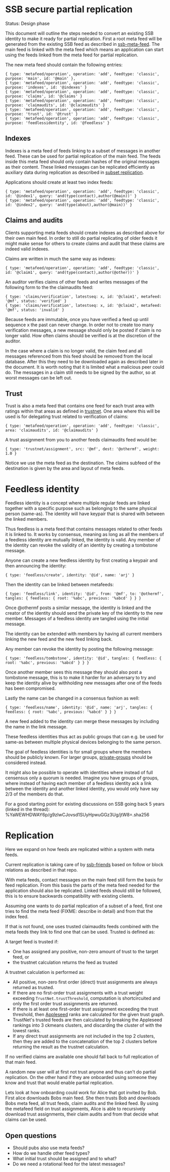 # SSB secure partial replication

Status: Design phase

This document will outline the steps needed to convert an existing SSB
identity to make it ready for partial replication. First a root meta
feed will be generated from the existing SSB feed as described in
[ssb-meta-feed]. The main feed is linked with the meta feed which
means an application can start using the feeds linked from the meta
feed for partial replication.

The new meta feed should contain the following entries:

```
{ type: 'metafeed/operation', operation: 'add', feedtype: 'classic', purpose: 'main', id: '@main' },
{ type: 'metafeed/operation', operation: 'add', feedtype: 'classic', purpose: 'indexes', id: '@indexes' }
{ type: 'metafeed/operation', operation: 'add', feedtype: 'classic', purpose: 'claims', id: '@claims' }
{ type: 'metafeed/operation', operation: 'add', feedtype: 'classic', purpose: 'claimaudits', id: '@claimaudits' }
{ type: 'metafeed/operation', operation: 'add', feedtype: 'classic', purpose: 'trust', id: '@trust' }
{ type: 'metafeed/operation', operation: 'add', feedtype: 'classic', purpose: 'feedlessidentity', id: '@feedless' }
```

## Indexes

Indexes is a meta feed of feeds linking to a subset of messages in
another feed. These can be used for partial replication of the main
feed. The feeds inside this meta feed should only contain hashes of
the original messages as their content. These linked messages can be
replicated efficiently as auxiliary data during replication as
described in [subset replication].

Applications should create at least two index feeds:

```
{ type: 'metafeed/operation', operation: 'add', feedtype: 'classic', id: '@index1', query: 'and(type(contact),author(@main))' }
{ type: 'metafeed/operation', operation: 'add', feedtype: 'classic', id: '@index2', query: 'and(type(about),author(@main))' }
```

## Claims and audits

Clients supporting meta feeds should create indexes as described above
for their own main feed. In order to still do partial replicating of
older feeds it might make sense for others to create claims and audit
that these claims are indeed valid indexes.

Claims are written in much the same way as indexes:

```
{ type: 'metafeed/operation', operation: 'add', feedtype: 'classic', id: '@claim1', query: 'and(type(contact),author(@other))' }
```

An auditor verifies claims of other feeds and writes messages of the
following form to the the claimaudits feed:

```
{ type: 'claims/verification', latestseq: x, id: '@claim1', metafeed: '@mf', status: 'verified' }
{ type: 'claims/verification', latestseq: x, id: '@claim2', metafeed: '@mf', status: 'invalid' }
```

Because feeds are immutable, once you have verified a feed up until
sequence x the past can never change. In order not to create too many
verification messages, a new message should only be posted if claim is
no longer valid. How often claims should be verified is at the
discretion of the auditor.

In the case where a claim is no longer valid, the claim feed and all
messages referenced from this feed should be removed from the local
database. After this they need to be downloaded again as described
later in the document. It is worth noting that it is limited what a
malicious peer could do. The messages in a claim still needs to be
signed by the author, so at worst messages can be left out.

## Trust

Trust is also a meta feed that contains one feed for each trust area
with ratings within that areas as defined in [trustnet]. One area
where this will be used is for delegating trust related to
verification of claims:

```
{ type: 'metafeed/operation', operation: 'add', feedtype: 'classic', area: 'claimaudits', id: '@claimaudits' }
```

A trust assignment from you to another feeds claimaudits feed would be:

```
{ type: 'trustnet/assignment', src: '@mf', dest: '@othermf', weight: 1.0 }
```

Notice we use the meta feed as the destination. The claims subfeed of 
the destination is given by the area and layout of meta feeds.

# Feedless identity

Feedless identity is a concept where multiple regular feeds are linked
together with a specific purpose such as belonging to the same
physical person (same-as). The identity will have keypair that is
shared with between the linked members.

Thus feedless is a meta feed that contains messages related to other
feeds it is linked to. It works by consensus, meaning as long as all
the members of a feedless identity are mutually linked, the identity
is valid. Any member of the identity can revoke the validity of an
identity by creating a tombstone message.

Anyone can create a new feedless identity by first creating a keypair
and then announcing the identity:

```
{ type: 'feedless/create', identity: '@id', name: 'arj' }
```

Then the identity can be linked between metafeeds:

```
{ type: 'feedless/link', identity: '@id', from: '@mf', to: '@othermf', tangles: { feedless: { root: '%abc', previous: '%abcd' } } }
```

Once @othermf posts a similar message, the identity is linked and the
creator of the identity should send the private key of the identity to
the new member. Messages of a feedless identity are tangled using the
initial message.

The identity can be extended with members by having all current
members linking the new feed and the new feed linking back.

Any member can revoke the identity by posting the following message:

```
{ type: 'feedless/tombstone', identity: '@id', tangles: { feedless: { root: '%abc', previous: '%abcd' } } }
```

Once another member sees this message they should also post a
tombstone message, this is to make it harder for an adversary to try
and keep the identity alive by withholding new messages after one of
the feeds has been compromised.

Lastly the name can be changed in a consensus fashion as well:

```
{ type: 'feedless/name', identity: '@id', name: 'arj', tangles: { feedless: { root: '%abc', previous: '%abcd' } } }
```

A new feed added to the identity can merge these messages by including
the name in the link message.

These feedless identities thus act as public groups that can e.g. be
used for same-as between multiple physical devices belonging to the
same person.

The goal of feedless identities is for small groups where the members
should be publicly known. For larger groups, [private-groups] should
be considered instead.

It might also be possible to operate with identities where instead of
full censensus only a quorum is needed. Imagine you have groups of
groups, where instead of having each member of a feedless identity ack
a link between the identity and another linked identity, you would
only have say 2/3 of the members do that.

For a good starting point for existing discussions on SSB going back 5
years (linked in the thread):
%YaWEWHDWAY6p/g9zIwCJovsd1SUyHpwuGGz3Ug/jtW8=.sha256

# Replication

Here we expand on how feeds are replicated within a system with meta
feeds.

Current replication is taking care of by [ssb-friends] based on follow
or block relations as described in that repo.

With meta feeds, contact messages on the main feed still form the
basis for feed replication. From this basis the parts of the meta feed
needed for the application should also be replicated. Linked feeds
should still be followed, this is to ensure backwards compatibility
with existing clients.

Assuming one wants to do partial replication of a subset of a feed,
first one tries to find the meta feed (FIXME: describe in detail) and
from that the index feed. 

If that is not found, one uses trusted claimaudits feeds combined with
the meta feeds they link to find one that can be used. Trusted is
defined as:

A target feed is trusted if:
 -  One has assigned any positive, non-zero amount of trust to the
    target feed, or
 - the trustnet calculation returns the feed as trusted

A trustnet calculation is performed as:
 - All positive, non-zero first order (direct) trust assignments are always
   returned as trusted.
 - If there are no first-order trust assignments with a trust weight exceeding
   `TrustNet.trustThreshold`, computation is shortcircuited and only the first
   order trust assignments are returned. 
 - If there is at least one first-order trust assignment exceeding the trust
   threshold, then [Appleseed] ranks are calculated for the given trust graph.
 - TrustNet's trusted feeds are then calculated by breaking the Appleseed
   rankings into 3 ckmeans clusters, and discarding the cluster of with the lowest ranks. 
 - If any direct trust assignments are not included in the top 2 clusters, then
   they are added to the concatenation of the top 2 clusters before returning
   the result as the trustnet calculation.

If no verified claims are available one should fall back to full
replication of that main feed.

A random new user will at first not trust anyone and thus can't do
partial replication. On the other hand if they are onboarded using
someone they know and trust that would enable partial replication.

Lets look at how onboarding could work for Alice that got invited by
Bob. First alice downloads Bobs main feed. She then trusts Bob and
downloads Bobs meta feed, all trust feeds, claim audits and the linked
feed. By using the metafeed field on trust assignments, Alice is able
to recursively download trust assignments, their claim audits and from
that decide what claims can be used.

## Open questions

- Should pubs also use meta feeds?
- How do we handle other feed types?
- What initial trust should be assigned and to what?
- Do we need a rotational feed for the latest messages?


[ssb-meta-feed]: https://github.com/ssb-ngi-pointer/ssb-meta-feed
[Appleseed]: https://github.com/cblgh/appleseed-metric 
[trustnet]: https://github.com/cblgh/trustnet
[ssb-friends]: https://github.com/ssbc/ssb-friends
[subset replication]: https://github.com/ssb-ngi-pointer/ssb-subset-replication
[private-groups]: https://github.com/mixmix/ssb-tribes
